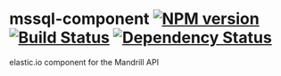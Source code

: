 # mssql-component [![NPM version][npm-image]][npm-url] [![Build Status][travis-image]][travis-url] [![Dependency Status][daviddm-image]][daviddm-url]

elastic.io component for the Mandrill API


[npm-image]: https://badge.fury.io/js/mandrillapp-component.svg
[npm-url]: https://npmjs.org/package/mandrillapp-component
[travis-image]: https://travis-ci.org/elasticio/mandrillapp-component.svg?branch=master
[travis-url]: https://travis-ci.org/elasticio/mandrillapp-component
[daviddm-image]: https://david-dm.org/elasticio/mandrillapp-component.svg?theme=shields.io
[daviddm-url]: https://david-dm.org/elasticio/mandrillapp-component
